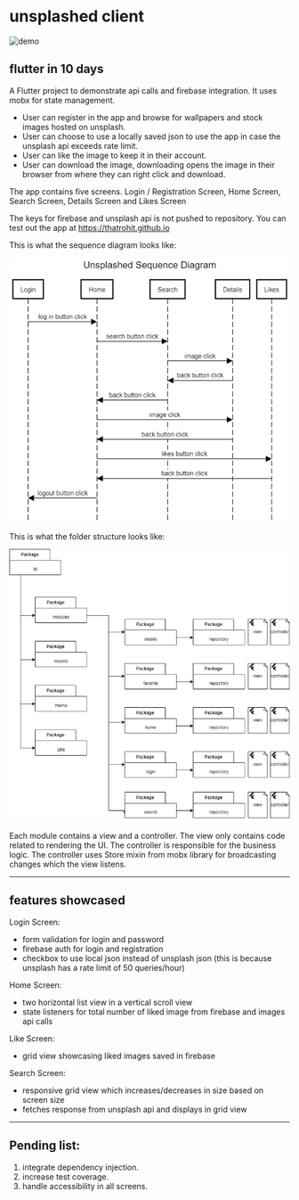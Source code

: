 # unsplashed client

![demo](assets/demo.png)

## flutter in 10 days
A Flutter project to demonstrate api calls and firebase integration. It uses mobx for state management.
- User can register in the app and browse for wallpapers and stock images hosted on unsplash.
- User can choose to use a locally saved json to use the app in case the unsplash api exceeds rate limit.
- User can like the image to keep it in their account.
- User can download the image, downloading opens the image in their browser from where they can right click and download.

The app contains five screens.
Login / Registration Screen, Home Screen, Search Screen, Details Screen and Likes Screen

The keys for firebase and unsplash api is not pushed to repository. You can test out the app at https://thatrohit.github.io


This is what the sequence diagram looks like:

![sequence diagram](assets/unsplashed_sequence.png)



This is what the folder structure looks like:

![folder structure](assets/unsplashed-folder_structure.drawio.png)

Each module contains a view and a controller. 
The view only contains code related to rendering the UI.
The controller is responsible for the business logic.
The controller uses Store mixin from mobx library for broadcasting changes which the view listens.
****
## features showcased
Login Screen:

- form validation for login and password
- firebase auth for login and registration
- checkbox to use local json instead of unsplash json (this is because unsplash has a rate limit of 50 queries/hour)

Home Screen:

- two horizontal list view in a vertical scroll view
- state listeners for total number of liked image from firebase and images api calls

Like Screen:

- grid view showcasing liked images saved in firebase

Search Screen:

- responsive grid view which increases/decreases in size based on screen size
- fetches response from unsplash api and displays in grid view

****
## Pending list:
1. integrate dependency injection.
2. increase test coverage.
3. handle accessibility in all screens.


